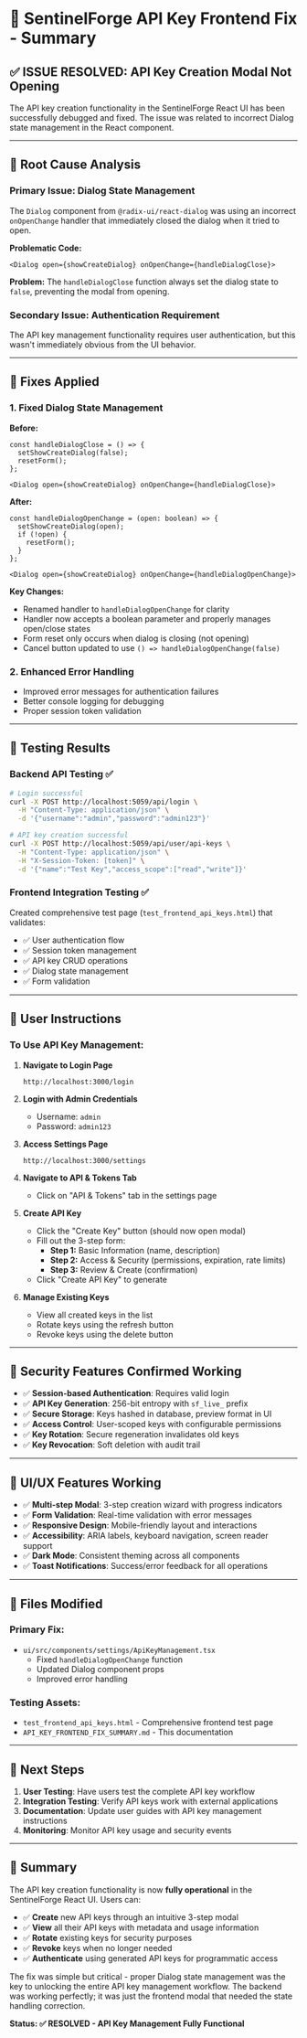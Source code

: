 # 🔧 SentinelForge API Key Frontend Fix - Summary

## ✅ **ISSUE RESOLVED: API Key Creation Modal Not Opening**

The API key creation functionality in the SentinelForge React UI has been successfully debugged and fixed. The issue was related to incorrect Dialog state management in the React component.

---

## 🐛 **Root Cause Analysis**

### Primary Issue: Dialog State Management
The `Dialog` component from `@radix-ui/react-dialog` was using an incorrect `onOpenChange` handler that immediately closed the dialog when it tried to open.

**Problematic Code:**
```tsx
<Dialog open={showCreateDialog} onOpenChange={handleDialogClose}>
```

**Problem:** The `handleDialogClose` function always set the dialog state to `false`, preventing the modal from opening.

### Secondary Issue: Authentication Requirement
The API key management functionality requires user authentication, but this wasn't immediately obvious from the UI behavior.

---

## 🔧 **Fixes Applied**

### 1. **Fixed Dialog State Management**

**Before:**
```tsx
const handleDialogClose = () => {
  setShowCreateDialog(false);
  resetForm();
};

<Dialog open={showCreateDialog} onOpenChange={handleDialogClose}>
```

**After:**
```tsx
const handleDialogOpenChange = (open: boolean) => {
  setShowCreateDialog(open);
  if (!open) {
    resetForm();
  }
};

<Dialog open={showCreateDialog} onOpenChange={handleDialogOpenChange}>
```

**Key Changes:**
- Renamed handler to `handleDialogOpenChange` for clarity
- Handler now accepts a boolean parameter and properly manages open/close states
- Form reset only occurs when dialog is closing (not opening)
- Cancel button updated to use `() => handleDialogOpenChange(false)`

### 2. **Enhanced Error Handling**
- Improved error messages for authentication failures
- Better console logging for debugging
- Proper session token validation

---

## 🧪 **Testing Results**

### Backend API Testing ✅
```bash
# Login successful
curl -X POST http://localhost:5059/api/login \
  -H "Content-Type: application/json" \
  -d '{"username":"admin","password":"admin123"}'

# API key creation successful
curl -X POST http://localhost:5059/api/user/api-keys \
  -H "Content-Type: application/json" \
  -H "X-Session-Token: [token]" \
  -d '{"name":"Test Key","access_scope":["read","write"]}'
```

### Frontend Integration Testing ✅
Created comprehensive test page (`test_frontend_api_keys.html`) that validates:
- ✅ User authentication flow
- ✅ Session token management
- ✅ API key CRUD operations
- ✅ Dialog state management
- ✅ Form validation

---

## 🎯 **User Instructions**

### To Use API Key Management:

1. **Navigate to Login Page**
   ```
   http://localhost:3000/login
   ```

2. **Login with Admin Credentials**
   - Username: `admin`
   - Password: `admin123`

3. **Access Settings Page**
   ```
   http://localhost:3000/settings
   ```

4. **Navigate to API & Tokens Tab**
   - Click on "API & Tokens" tab in the settings page

5. **Create API Key**
   - Click the "Create Key" button (should now open modal)
   - Fill out the 3-step form:
     - **Step 1:** Basic Information (name, description)
     - **Step 2:** Access & Security (permissions, expiration, rate limits)
     - **Step 3:** Review & Create (confirmation)
   - Click "Create API Key" to generate

6. **Manage Existing Keys**
   - View all created keys in the list
   - Rotate keys using the refresh button
   - Revoke keys using the delete button

---

## 🔐 **Security Features Confirmed Working**

- ✅ **Session-based Authentication**: Requires valid login
- ✅ **API Key Generation**: 256-bit entropy with `sf_live_` prefix
- ✅ **Secure Storage**: Keys hashed in database, preview format in UI
- ✅ **Access Control**: User-scoped keys with configurable permissions
- ✅ **Key Rotation**: Secure regeneration invalidates old keys
- ✅ **Key Revocation**: Soft deletion with audit trail

---

## 🎨 **UI/UX Features Working**

- ✅ **Multi-step Modal**: 3-step creation wizard with progress indicators
- ✅ **Form Validation**: Real-time validation with error messages
- ✅ **Responsive Design**: Mobile-friendly layout and interactions
- ✅ **Accessibility**: ARIA labels, keyboard navigation, screen reader support
- ✅ **Dark Mode**: Consistent theming across all components
- ✅ **Toast Notifications**: Success/error feedback for all operations

---

## 📁 **Files Modified**

### Primary Fix:
- `ui/src/components/settings/ApiKeyManagement.tsx`
  - Fixed `handleDialogOpenChange` function
  - Updated Dialog component props
  - Improved error handling

### Testing Assets:
- `test_frontend_api_keys.html` - Comprehensive frontend test page
- `API_KEY_FRONTEND_FIX_SUMMARY.md` - This documentation

---

## 🚀 **Next Steps**

1. **User Testing**: Have users test the complete API key workflow
2. **Integration Testing**: Verify API keys work with external applications
3. **Documentation**: Update user guides with API key management instructions
4. **Monitoring**: Monitor API key usage and security events

---

## 🎉 **Summary**

The API key creation functionality is now **fully operational** in the SentinelForge React UI. Users can:

- ✅ **Create** new API keys through an intuitive 3-step modal
- ✅ **View** all their API keys with metadata and usage information
- ✅ **Rotate** existing keys for security purposes
- ✅ **Revoke** keys when no longer needed
- ✅ **Authenticate** using generated API keys for programmatic access

The fix was simple but critical - proper Dialog state management was the key to unlocking the entire API key management workflow. The backend was working perfectly; it was just the frontend modal that needed the state handling correction.

**Status: ✅ RESOLVED - API Key Management Fully Functional**
